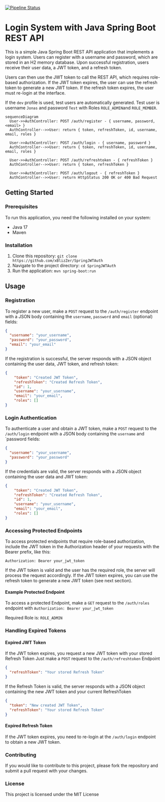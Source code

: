 [![Pipeline Status](https://github.com/xBlizZer/demoAuth/actions/workflows/pipeline.yaml/badge.svg)](https://github.com/xBlizZer/demoAuth/actions)


# Login System with Java Spring Boot REST API

This is a simple Java Spring Boot REST API application that implements a login system. Users can register with a username and password, which are stored in an H2 memory database. Upon successful registration, users receive their user data, a JWT token, and a refresh token.

Users can then use the JWT token to call the REST API, which requires role-based authorization. If the JWT token expires, the user can use the refresh token to generate a new JWT token. If the refresh token expires, the user must re-login at the interface.

If the `dev` profile is used, test users are automatically generated. Test user is username `Jonas` and password `Test` with Roles `ROLE_ADMIN`and `ROLE_MEMBER`.

```mermaid
sequenceDiagram
  User->>AuthController: POST /auth/register - { username, password, <email> }
  AuthController-->>User: return { token, refreshToken, id, username, email, roles }

  User->>AuthController: POST /auth/login - { username, password }
  AuthController-->>User: return { token, refreshToken, id, username, email, roles }

  User->>AuthController: POST /auth/refreshtoken - { refreshToken } 
  AuthController-->>User: return { token, refreshToken }

  User->>AuthController: POST /auth/logout - { refreshToken }
  AuthController-->>User: return HttpStatus 200 OK or 400 Bad Request
```

## Getting Started

### Prerequisites

To run this application, you need the following installed on your system:

- Java 17
- Maven

### Installation

1. Clone this repository: `git clone https://github.com/xBlizZer/SpringJWTAuth`
2. Navigate to the project directory: `cd SpringJWTAuth`
3. Run the application: `mvn spring-boot:run`

## Usage

### Registration

To register a new user, make a `POST` request to the `/auth/register` endpoint with a JSON body containing the `username`, `password` and `email` (optional) fields:

```json
{
  "username": "your_username",
  "password": "your_password",
  "email": "your_email"
}
```

If the registration is successful, the server responds with a JSON object containing the user data, JWT token, and refresh token:

```json
{
    "token": "Created JWT Token",
    "refreshToken": "Created Refresh Token",
    "id": 1,
    "username": "your_username",
    "email": "your_email",
    "roles": []
}
```
### Login Authentication
To authenticate a user and obtain a JWT token, make a `POST` request to the `/auth/login` endpoint with a JSON body containing the `username` and `password fields:

```json
{
  "username": "your_username",
  "password": "your_password"
}
```

If the credentials are valid, the server responds with a JSON object containing the user data and JWT token:

```json
{
    "token": "Created JWT Token",
    "refreshToken": "Created Refresh Token",
    "id": 1,
    "username": "your_username",
    "email": "your_email",
    "roles": []
}
```

### Accessing Protected Endpoints
To access protected endpoints that require role-based authorization, include the JWT token in the Authorization header of your requests with the Bearer prefix, like this:

`Authorization: Bearer your_jwt_token`

If the JWT token is valid and the user has the required role, the server will process the request accordingly. If the JWT token expires, you can use the refresh token to generate a new JWT token (see next section).

#### Example Protected Endpoint

To access a protected Endpoint, make a `GET` request to the `/auth/roles` endpoint with `Authorization: Bearer your_jwt_token`

Required Role is: `ROLE_ADMIN`

### Handling Expired Tokens

#### Expired JWT Token

If the JWT token expires, you request a new JWT token with your stored Refresh Token
Just make a `POST` request to the `/auth/refreshtoken` Endpoint

```json 
{
  "refreshToken": "Your stored Refresh Token"
}
```

If the Refresh Token is valid, the server responds with a JSON object containing the new JWT token and your current RefreshToken

```json 
{
  "token": "New created JWT Token", 
  "refreshToken": "Your stored Refresh Token"
}
```

#### Expired Refresh Token
If the JWT token expires, you need to re-login at the `/auth/login` endpoint to obtain a new JWT token.

### Contributing

If you would like to contribute to this project, please fork the repository and submit a pull request with your changes.

### License

This project is licensed under the MIT License

